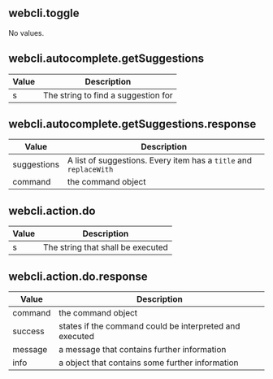 ## webcli.toggle
No values.
## webcli.autocomplete.getSuggestions
| Value | Description |
| --- | --- |
| s | The string to find a suggestion for |
## webcli.autocomplete.getSuggestions.response
| Value | Description |
| --- | --- |
| suggestions | A list of suggestions. Every item has a `title` and `replaceWith` |
| command | the command object |
## webcli.action.do
| Value | Description |
| --- | --- |
| s | The string that shall be executed |
## webcli.action.do.response
| Value | Description |
| --- | --- |
| command | the command object |
| success | states if the command could be interpreted and executed |
| message | a message that contains further information |
| info | a object that contains some further information |
